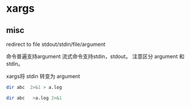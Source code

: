 # xargs


## misc


redirect to file stdout/stdin/file/argument

命令普遍支持argument
流式命令支持stdin，stdout。
注意区分 argument 和stdin。

xargs将 stdin 转变为 argument 
``` bash
dir abc  2>&1 > a.log

dir abc   >a.log 2>&1
```